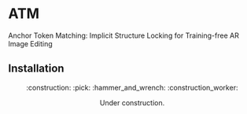 # ATM
Anchor Token Matching: Implicit Structure Locking for Training-free AR Image Editing 
## Installation
 <p align="center">:construction: :pick: :hammer_and_wrench: :construction_worker:</p>
 <p align="center">Under construction. </p>
